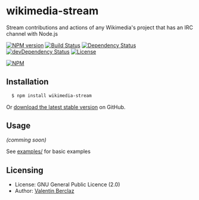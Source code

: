 wikimedia-stream
======
Stream contributions and actions of any Wikimedia's project that has an IRC channel with Node.js

[![NPM version](https://badge.fury.io/js/wikimedia-stream.png)](http://badge.fury.io/js/wikimedia-stream)
[![Build Status](https://api.travis-ci.org/ValentinBrclz/wikimedia-stream.png)](http://travis-ci.org/ValentinBrclz/wikimedia-stream)
[![Dependency Status](https://img.shields.io/david/ValentinBrclz/wikimedia-stream.svg?style=flat)](https://david-dm.org/ValentinBrclz/wikimedia-stream#info=Dependencies)
[![devDependency Status](https://img.shields.io/david/dev/ValentinBrclz/wikimedia-stream.svg?style=flat)](https://david-dm.org/ValentinBrclz/wikimedia-stream#info=devDependencies)
[![License](https://img.shields.io/badge/license-GPLv2-blue.svg?style=flat)](http://opensource.org/licenses/GPL-2.0)

[![NPM](https://nodei.co/npm/wikimedia-stream.png?downloads=true&downloadRank=true)](https://nodei.co/npm/wikimedia-stream/)

## Installation
``` bash
  $ npm install wikimedia-stream
```

Or [download the latest stable version](https://github.com/ValentinBrclz/wikimedia-stream/releases) on GitHub.

## Usage
_(comming soon)_

See [examples/](https://github.com/ValentinBrclz/wikimedia-stream/blob/master/examples/) for basic examples

## Licensing
* License: GNU General Public Licence (2.0)
* Author: [Valentin Berclaz](https://github.com/ValentinBrclz)
